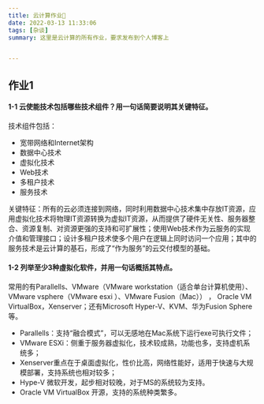 ```yaml
---
title: 云计算作业🎉
date: 2022-03-13 11:33:06
tags: [杂谈]
summary: 这里是云计算的所有作业，要求发布到个人博客上


---
```




## 作业1

#### 1-1 云使能技术包括哪些技术组件？用一句话简要说明其关键特征。

技术组件包括：

- 宽带网络和Internet架构
- 数据中心技术
- 虚拟化技术
- Web技术
- 多租户技术
- 服务技术

关键特征：所有的云必须连接到网络，同时利用数据中心技术集中存放IT资源，应用虚拟化技术将物理IT资源转换为虚拟IT资源，从而提供了硬件无关性、服务器整合、资源复制、对资源更强的支持和可扩展性；使用Web技术作为云服务的实现介值和管理接口；设计多租户技术使多个用户在逻辑上同时访问一个应用；其中的服务技术是云计算的基石，形成了“作为服务”的云交付模型的基础。



#### 1-2 列举至少3种虛拟化软件，并用一句话概括其特点。

常用的有Parallells、VMware（VMware workstation（适合单台计算机使用）、VMware vsphere（VMware esxi ）、VMware Fusion（Mac）） ， Oracle VM VirtualBox，Xenserver；还有Microsoft Hyper-V、KVM、华为Fusion Sphere等。

- Parallells：支持“融合模式”，可以无感地在Mac系统下运行exe可执行文件；
- VMware ESXi：侧重于服务器虚拟化，技术较成熟，功能也多，支持虚机系统多；
- Xenserver重点在于桌面虚拟化，性价比高，网络性能好，适用于快速与大规模部署，支持系统也相对较多；
- Hype-V 微软开发，起步相对较晚，对于MS的系统较为支持。
- Oracle VM VirtualBox 开源，支持的系统种类繁多。
